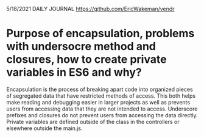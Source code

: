 5/18/2021 DAILY JOURNAL
https://github.com/EricWakeman/vendr

# Purpose of encapsulation, problems with undersocre method and closures, how to create private variables in ES6 and why?

Encapsulation is the process of breaking apart code into organized pieces of segregated data that have restricted methods of access. This both helps make reading and debugging easier in larger projects as well as prevents users from accessing data that they are not intended to access. Underscore prefixes and closures do not prevent users from accessing the data directly. Private variables are defined outside of the class in the controllers or elsewhere outside the main.js.